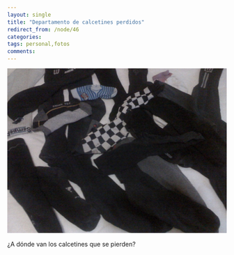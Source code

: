 ```yaml
---
layout: single
title: "Departamento de calcetines perdidos"
redirect_from: /node/46
categories:
tags: personal,fotos
comments: 
---
```

![](/images/posts/2010-06-14-departamento-de-calcetines-perdidos/calcetines-perdidos.jpg)

¿A dónde van los calcetines que se pierden?
